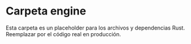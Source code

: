 # Carpeta engine

Esta carpeta es un placeholder para los archivos y dependencias Rust. Reemplazar por el código real en producción.